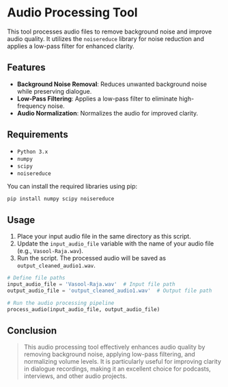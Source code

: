 # Audio Processing Tool

This tool processes audio files to remove background noise and improve audio quality. It utilizes the `noisereduce` library for noise reduction and applies a low-pass filter for enhanced clarity.

## Features

- **Background Noise Removal**: Reduces unwanted background noise while preserving dialogue.
- **Low-Pass Filtering**: Applies a low-pass filter to eliminate high-frequency noise.
- **Audio Normalization**: Normalizes the audio for improved clarity.

## Requirements

- `Python 3.x`
- `numpy`
- `scipy`
- `noisereduce`

You can install the required libraries using pip:

```bash
pip install numpy scipy noisereduce
```

## Usage

1. Place your input audio file in the same directory as this script.
2. Update the `input_audio_file` variable with the name of your audio file (e.g., `Vasool-Raja.wav`).
3. Run the script. The processed audio will be saved as `output_cleaned_audio1.wav`.

```python
# Define file paths
input_audio_file = 'Vasool-Raja.wav'  # Input file path
output_audio_file = 'output_cleaned_audio1.wav'  # Output file path

# Run the audio processing pipeline
process_audio(input_audio_file, output_audio_file)
```

## Conclusion
>
> This audio processing tool effectively enhances audio quality by removing background noise, applying low-pass filtering, and normalizing volume levels. It is particularly useful for improving clarity in dialogue recordings, making it an excellent choice for podcasts, interviews, and other audio projects.

